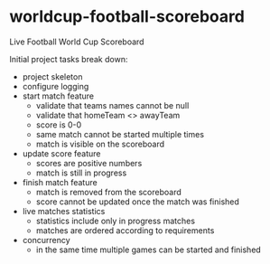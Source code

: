# worldcup-football-scoreboard
Live Football World Cup Scoreboard

Initial project tasks break down:
* project skeleton
* configure logging
* start match feature
  * validate that teams names cannot be null
  * validate that homeTeam <> awayTeam
  * score is 0-0
  * same match cannot be started multiple times
  * match is visible on the scoreboard
* update score feature
  * scores are positive numbers
  * match is still in progress
* finish match feature
  * match is removed from the scoreboard
  * score cannot be updated once the match was finished
* live matches statistics
  * statistics include only in progress matches
  * matches are ordered according to requirements
* concurrency
  * in the same time multiple games can be started and finished
